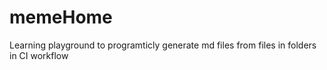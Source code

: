 # memeHome
Learning playground to programticly generate md files from files in folders in CI workflow
